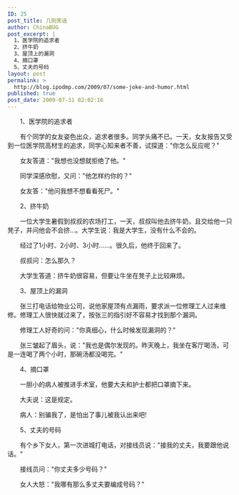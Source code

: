 ```yaml
---
ID: 25
post_title: 几则笑话
author: ChinaBUG
post_excerpt: |
  1、医学院的追求者
  2、挤牛奶
  3、屋顶上的漏洞
  4、摘口罩
  5、丈夫的号码
layout: post
permalink: >
  http://blog.ipodmp.com/2009/07/some-joke-and-humor.html
published: true
post_date: 2009-07-31 02:02:16
---
```

　　1、医学院的追求者

　　有个同学的女友姿色出众，追求者很多。同学头痛不已。一天，女友报告又受到一位医学院高材生的追求，同学心知来者不善，试探道："你怎么反应呢？"

　　女友答道："我想也没想就拒绝了他。"

　　同学深感欣慰，又问："他怎样约你的？"

　　女友答："他问我想不想看看死尸。"

　　2、挤牛奶

　　一位大学生暑假到叔叔的农场打工，一天，叔叔叫他去挤牛奶，且交给他一只凳子，并问他会不会挤…。大学生说：我是大学生，没有什么不会的。

　　经过了1小时、2小时、3小时……。很久后，他终于回来了。

　　叔叔问：怎么那久？

　　大学生答道：挤牛奶很容易，但要让牛坐在凳子上比较麻烦。

　　3、屋顶上的漏洞

　　张三打电话给物业公司，说他家屋顶有点漏雨，要求派一位修理工人过来维修。修理工人很快就过来了，按张三的指引好不容易才找到那个漏洞。

　　修理工人好奇的问："你真细心，什么时候发现漏洞的？"

　　张三皱起了眉头，说："我也是偶尔发现的。昨天晚上，我坐在客厅喝汤，可是一连喝了两个小时，那碗汤都没喝完。"

　　4、摘口罩

　　一胆小的病人被推进手术室，他要大夫和护士都把口罩摘下来。

　　大夫说：这是规定。

　　病人：别骗我了，是怕出了事儿被我认出来吧!

　　5、丈夫的号码

　　有个乡下女人，第一次进城打电话，对接线员说："接我的丈夫，我要跟他说话。"

　　接线员问："你丈夫多少号码？"

　　女人大怒："我哪有那么多丈夫要编成号码？"
